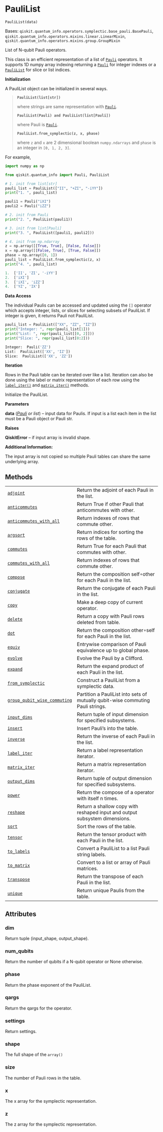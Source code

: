 # PauliList

<span id="undefined" />

`PauliList(data)`

Bases: `qiskit.quantum_info.operators.symplectic.base_pauli.BasePauli`, `qiskit.quantum_info.operators.mixins.linear.LinearMixin`, `qiskit.quantum_info.operators.mixins.group.GroupMixin`

List of N-qubit Pauli operators.

This class is an efficient representation of a list of [`Pauli`](qiskit.quantum_info.Pauli#qiskit.quantum_info.Pauli "qiskit.quantum_info.Pauli") operators. It supports 1D numpy array indexing returning a [`Pauli`](qiskit.quantum_info.Pauli#qiskit.quantum_info.Pauli "qiskit.quantum_info.Pauli") for integer indexes or a [`PauliList`](#qiskit.quantum_info.PauliList "qiskit.quantum_info.PauliList") for slice or list indices.

**Initialization**

A PauliList object can be initialized in several ways.

> **`PauliList(list[str])`**
>
> where strings are same representation with [`Pauli`](qiskit.quantum_info.Pauli#qiskit.quantum_info.Pauli "qiskit.quantum_info.Pauli").
>
> **`PauliList(Pauli) and PauliList(list[Pauli])`**
>
> where Pauli is [`Pauli`](qiskit.quantum_info.Pauli#qiskit.quantum_info.Pauli "qiskit.quantum_info.Pauli").
>
> **`PauliList.from_symplectic(z, x, phase)`**
>
> where `z` and `x` are 2 dimensional boolean `numpy.ndarrays` and `phase` is an integer in `[0, 1, 2, 3]`.

For example,

```python
import numpy as np

from qiskit.quantum_info import Pauli, PauliList

# 1. init from list[str]
pauli_list = PauliList(["II", "+ZI", "-iYY"])
print("1. ", pauli_list)

pauli1 = Pauli("iXI")
pauli2 = Pauli("iZZ")

# 2. init from Pauli
print("2. ", PauliList(pauli1))

# 3. init from list[Pauli]
print("3. ", PauliList([pauli1, pauli2]))

# 4. init from np.ndarray
z = np.array([[True, True], [False, False]])
x = np.array([[False, True], [True, False]])
phase = np.array([0, 1])
pauli_list = PauliList.from_symplectic(z, x)
print("4. ", pauli_list)
```

```python
1.  ['II', 'ZI', '-iYY']
2.  ['iXI']
3.  ['iXI', 'iZZ']
4.  ['YZ', 'IX']
```

**Data Access**

The individual Paulis can be accessed and updated using the `[]` operator which accepts integer, lists, or slices for selecting subsets of PauliList. If integer is given, it returns Pauli not PauliList.

```python
pauli_list = PauliList(["XX", "ZZ", "IZ"])
print("Integer: ", repr(pauli_list[1]))
print("List: ", repr(pauli_list[[0, 2]]))
print("Slice: ", repr(pauli_list[0:2]))
```

```python
Integer:  Pauli('ZZ')
List:  PauliList(['XX', 'IZ'])
Slice:  PauliList(['XX', 'ZZ'])
```

**Iteration**

Rows in the Pauli table can be iterated over like a list. Iteration can also be done using the label or matrix representation of each row using the [`label_iter()`](qiskit.quantum_info.PauliList.label_iter#qiskit.quantum_info.PauliList.label_iter "qiskit.quantum_info.PauliList.label_iter") and [`matrix_iter()`](qiskit.quantum_info.PauliList.matrix_iter#qiskit.quantum_info.PauliList.matrix_iter "qiskit.quantum_info.PauliList.matrix_iter") methods.

Initialize the PauliList.

**Parameters**

**data** ([*Pauli*](qiskit.quantum_info.Pauli#qiskit.quantum_info.Pauli "qiskit.quantum_info.Pauli") *or list*) – input data for Paulis. If input is a list each item in the list must be a Pauli object or Pauli str.

**Raises**

**QiskitError** – if input array is invalid shape.

**Additional Information:**

The input array is not copied so multiple Pauli tables can share the same underlying array.

## Methods

|                                                                                                                                                                                                              |                                                                                 |
| ------------------------------------------------------------------------------------------------------------------------------------------------------------------------------------------------------------ | ------------------------------------------------------------------------------- |
| [`adjoint`](qiskit.quantum_info.PauliList.adjoint#qiskit.quantum_info.PauliList.adjoint "qiskit.quantum_info.PauliList.adjoint")                                                                             | Return the adjoint of each Pauli in the list.                                   |
| [`anticommutes`](qiskit.quantum_info.PauliList.anticommutes#qiskit.quantum_info.PauliList.anticommutes "qiskit.quantum_info.PauliList.anticommutes")                                                         | Return True if other Pauli that anticommutes with other.                        |
| [`anticommutes_with_all`](qiskit.quantum_info.PauliList.anticommutes_with_all#qiskit.quantum_info.PauliList.anticommutes_with_all "qiskit.quantum_info.PauliList.anticommutes_with_all")                     | Return indexes of rows that commute other.                                      |
| [`argsort`](qiskit.quantum_info.PauliList.argsort#qiskit.quantum_info.PauliList.argsort "qiskit.quantum_info.PauliList.argsort")                                                                             | Return indices for sorting the rows of the table.                               |
| [`commutes`](qiskit.quantum_info.PauliList.commutes#qiskit.quantum_info.PauliList.commutes "qiskit.quantum_info.PauliList.commutes")                                                                         | Return True for each Pauli that commutes with other.                            |
| [`commutes_with_all`](qiskit.quantum_info.PauliList.commutes_with_all#qiskit.quantum_info.PauliList.commutes_with_all "qiskit.quantum_info.PauliList.commutes_with_all")                                     | Return indexes of rows that commute other.                                      |
| [`compose`](qiskit.quantum_info.PauliList.compose#qiskit.quantum_info.PauliList.compose "qiskit.quantum_info.PauliList.compose")                                                                             | Return the composition self∘other for each Pauli in the list.                   |
| [`conjugate`](qiskit.quantum_info.PauliList.conjugate#qiskit.quantum_info.PauliList.conjugate "qiskit.quantum_info.PauliList.conjugate")                                                                     | Return the conjugate of each Pauli in the list.                                 |
| [`copy`](qiskit.quantum_info.PauliList.copy#qiskit.quantum_info.PauliList.copy "qiskit.quantum_info.PauliList.copy")                                                                                         | Make a deep copy of current operator.                                           |
| [`delete`](qiskit.quantum_info.PauliList.delete#qiskit.quantum_info.PauliList.delete "qiskit.quantum_info.PauliList.delete")                                                                                 | Return a copy with Pauli rows deleted from table.                               |
| [`dot`](qiskit.quantum_info.PauliList.dot#qiskit.quantum_info.PauliList.dot "qiskit.quantum_info.PauliList.dot")                                                                                             | Return the composition other∘self for each Pauli in the list.                   |
| [`equiv`](qiskit.quantum_info.PauliList.equiv#qiskit.quantum_info.PauliList.equiv "qiskit.quantum_info.PauliList.equiv")                                                                                     | Entrywise comparison of Pauli equivalence up to global phase.                   |
| [`evolve`](qiskit.quantum_info.PauliList.evolve#qiskit.quantum_info.PauliList.evolve "qiskit.quantum_info.PauliList.evolve")                                                                                 | Evolve the Pauli by a Clifford.                                                 |
| [`expand`](qiskit.quantum_info.PauliList.expand#qiskit.quantum_info.PauliList.expand "qiskit.quantum_info.PauliList.expand")                                                                                 | Return the expand product of each Pauli in the list.                            |
| [`from_symplectic`](qiskit.quantum_info.PauliList.from_symplectic#qiskit.quantum_info.PauliList.from_symplectic "qiskit.quantum_info.PauliList.from_symplectic")                                             | Construct a PauliList from a symplectic data.                                   |
| [`group_qubit_wise_commuting`](qiskit.quantum_info.PauliList.group_qubit_wise_commuting#qiskit.quantum_info.PauliList.group_qubit_wise_commuting "qiskit.quantum_info.PauliList.group_qubit_wise_commuting") | Partition a PauliList into sets of mutually qubit-wise commuting Pauli strings. |
| [`input_dims`](qiskit.quantum_info.PauliList.input_dims#qiskit.quantum_info.PauliList.input_dims "qiskit.quantum_info.PauliList.input_dims")                                                                 | Return tuple of input dimension for specified subsystems.                       |
| [`insert`](qiskit.quantum_info.PauliList.insert#qiskit.quantum_info.PauliList.insert "qiskit.quantum_info.PauliList.insert")                                                                                 | Insert Pauli’s into the table.                                                  |
| [`inverse`](qiskit.quantum_info.PauliList.inverse#qiskit.quantum_info.PauliList.inverse "qiskit.quantum_info.PauliList.inverse")                                                                             | Return the inverse of each Pauli in the list.                                   |
| [`label_iter`](qiskit.quantum_info.PauliList.label_iter#qiskit.quantum_info.PauliList.label_iter "qiskit.quantum_info.PauliList.label_iter")                                                                 | Return a label representation iterator.                                         |
| [`matrix_iter`](qiskit.quantum_info.PauliList.matrix_iter#qiskit.quantum_info.PauliList.matrix_iter "qiskit.quantum_info.PauliList.matrix_iter")                                                             | Return a matrix representation iterator.                                        |
| [`output_dims`](qiskit.quantum_info.PauliList.output_dims#qiskit.quantum_info.PauliList.output_dims "qiskit.quantum_info.PauliList.output_dims")                                                             | Return tuple of output dimension for specified subsystems.                      |
| [`power`](qiskit.quantum_info.PauliList.power#qiskit.quantum_info.PauliList.power "qiskit.quantum_info.PauliList.power")                                                                                     | Return the compose of a operator with itself n times.                           |
| [`reshape`](qiskit.quantum_info.PauliList.reshape#qiskit.quantum_info.PauliList.reshape "qiskit.quantum_info.PauliList.reshape")                                                                             | Return a shallow copy with reshaped input and output subsystem dimensions.      |
| [`sort`](qiskit.quantum_info.PauliList.sort#qiskit.quantum_info.PauliList.sort "qiskit.quantum_info.PauliList.sort")                                                                                         | Sort the rows of the table.                                                     |
| [`tensor`](qiskit.quantum_info.PauliList.tensor#qiskit.quantum_info.PauliList.tensor "qiskit.quantum_info.PauliList.tensor")                                                                                 | Return the tensor product with each Pauli in the list.                          |
| [`to_labels`](qiskit.quantum_info.PauliList.to_labels#qiskit.quantum_info.PauliList.to_labels "qiskit.quantum_info.PauliList.to_labels")                                                                     | Convert a PauliList to a list Pauli string labels.                              |
| [`to_matrix`](qiskit.quantum_info.PauliList.to_matrix#qiskit.quantum_info.PauliList.to_matrix "qiskit.quantum_info.PauliList.to_matrix")                                                                     | Convert to a list or array of Pauli matrices.                                   |
| [`transpose`](qiskit.quantum_info.PauliList.transpose#qiskit.quantum_info.PauliList.transpose "qiskit.quantum_info.PauliList.transpose")                                                                     | Return the transpose of each Pauli in the list.                                 |
| [`unique`](qiskit.quantum_info.PauliList.unique#qiskit.quantum_info.PauliList.unique "qiskit.quantum_info.PauliList.unique")                                                                                 | Return unique Paulis from the table.                                            |

## Attributes

<span id="undefined" />

### dim

Return tuple (input\_shape, output\_shape).

<span id="undefined" />

### num\_qubits

Return the number of qubits if a N-qubit operator or None otherwise.

<span id="undefined" />

### phase

Return the phase exponent of the PauliList.

<span id="undefined" />

### qargs

Return the qargs for the operator.

<span id="undefined" />

### settings

Return settings.

<span id="undefined" />

### shape

The full shape of the `array()`

<span id="undefined" />

### size

The number of Pauli rows in the table.

<span id="undefined" />

### x

The x array for the symplectic representation.

<span id="undefined" />

### z

The z array for the symplectic representation.
